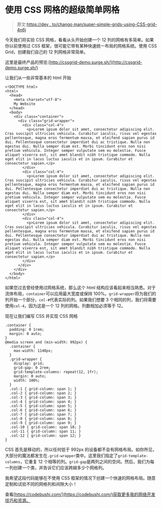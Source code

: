 # 使用 CSS 网格的超级简单网格

> 原文:[https://dev . to/chango man/super-simple-grids-using-CSS-grid-4n6j](https://dev.to/changoman/super-simple-grids-using-css-grid-4n6j)

今天我们将实验 CSS 网格，看看从头开始创建一个 12 列的网格有多简单。如果你以前使用过 CSS 框架，很可能它带有某种快速统一布局的网格系统。使用 CSS Grid，创建我们自己的 12 列网格非常简单。

这里是最终产品的预览:[http://cssgrid-demo.surge.sh/](http://cssgrid-demo.surge.sh/)

让我们从一些非常基本的 html 开始

```
<!DOCTYPE html>
<html>
  <head>
    <meta charset="utf-8">
    My Website
  </head>
  <body>
    <div class="container">
      <div class="grid-wrapper">
        <div class="col-4">
          <p>Lorem ipsum dolor sit amet, consectetur adipiscing elit. Cras suscipit ultricies vehicula. Curabitur iaculis, risus vel egestas pellentesque, magna eros fermentum massa, et eleifend sapien purus id dui. Pellentesque consectetur imperdiet dui ac tristique. Nulla non egestas dui. Nulla semper diam est. Morbi tincidunt eros non nisi pretium vehicula. Integer semper vulputate sem eu molestie. Fusce aliquet viverra est, sit amet blandit nibh tristique commodo. Nulla eget elit in lacus luctus iaculis et in ipsum. Curabitur et consectetur sapien.</p>
        </div>
        <div class="col-4">
          <p>Lorem ipsum dolor sit amet, consectetur adipiscing elit. Cras suscipit ultricies vehicula. Curabitur iaculis, risus vel egestas pellentesque, magna eros fermentum massa, et eleifend sapien purus id dui. Pellentesque consectetur imperdiet dui ac tristique. Nulla non egestas dui. Nulla semper diam est. Morbi tincidunt eros non nisi pretium vehicula. Integer semper vulputate sem eu molestie. Fusce aliquet viverra est, sit amet blandit nibh tristique commodo. Nulla eget elit in lacus luctus iaculis et in ipsum. Curabitur et consectetur sapien.</p>
        </div>
        <div class="col-4">
          <p>Lorem ipsum dolor sit amet, consectetur adipiscing elit. Cras suscipit ultricies vehicula. Curabitur iaculis, risus vel egestas pellentesque, magna eros fermentum massa, et eleifend sapien purus id dui. Pellentesque consectetur imperdiet dui ac tristique. Nulla non egestas dui. Nulla semper diam est. Morbi tincidunt eros non nisi pretium vehicula. Integer semper vulputate sem eu molestie. Fusce aliquet viverra est, sit amet blandit nibh tristique commodo. Nulla eget elit in lacus luctus iaculis et in ipsum. Curabitur et consectetur sapien.</p>
        </div>
      </div>
    </div>
  </body>
</html> 
```

如果您过去曾经使用过网格系统，那么这个 html 结构应该看起来相当熟悉。对于流体布局，`container`可以应用最大宽度或保持 100%。`grid-wrapper`将为我们的列开始一个部分，`col-#`代表实际的列。如果我们想要 3 个相同的列，我们将需要使用`col-4`，因为这是一个 12 列的网格。列数相加必须等于 12。

现在让我们编写 CSS 并实现 CSS 网格

```
.container {
  padding: 0 1rem;
  margin: 0 auto;
}
@media screen and (min-width: 992px) {
  .container {
    max-width: 1140px;
  }
  .grid-wrapper {
    display: grid;
    grid-gap: 0 2rem;
    grid-template-columns: repeat(12, 1fr);
    margin: 0 auto;
    width: 100%;
  }
  .col-1 { grid-column: span 1; }
  .col-2 { grid-column: span 2; }
  .col-3 { grid-column: span 3; }
  .col-4 { grid-column: span 4; }
  .col-5 { grid-column: span 5; }
  .col-6 { grid-column: span 6; }
  .col-7 { grid-column: span 7; }
  .col-8 { grid-column: span 8; }
  .col-9 { grid-column: span 9; }
  .col-10 { grid-column: span 10; }
  .col-11 { grid-column: span 11; }
  .col-12 { grid-column: span 12; }
} 
```

CSS 首先是移动的，所以任何低于 992px 的设备都不会有网格布局。如你所见，大部分的魔法都发生在`.grid-wrapper`类中。这里我们指定了`grid-template-columns`，它重复 12 个相等的列。`grid-gap`是两列之间的空间。然后，我们为每一列创建一个类，并告诉它们应该跨越多少个网格列。

我希望这段代码能够在不使用 CSS 框架的情况下创建一个快速的网格布局。随意定制和试验不同的网格列和间隙大小！

查看[https://codebushi.com/](https://codebushi.com/)获取更多我的网络开发技巧和资源。